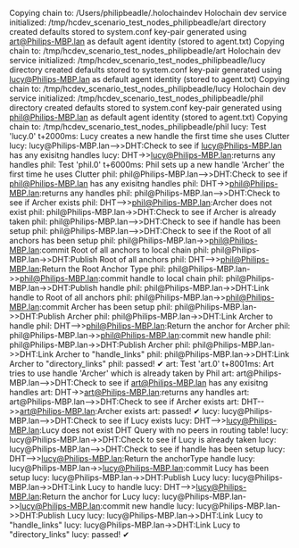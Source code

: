 Copying chain to: /Users/philipbeadle/.holochaindev
Holochain dev service initialized:
    /tmp/hcdev_scenario_test_nodes_philipbeadle/art directory created
    defaults stored to system.conf
    key-pair generated
    using art@Philips-MBP.lan as default agent identity (stored to agent.txt)
Copying chain to: /tmp/hcdev_scenario_test_nodes_philipbeadle/art
Holochain dev service initialized:
    /tmp/hcdev_scenario_test_nodes_philipbeadle/lucy directory created
    defaults stored to system.conf
    key-pair generated
    using lucy@Philips-MBP.lan as default agent identity (stored to agent.txt)
Copying chain to: /tmp/hcdev_scenario_test_nodes_philipbeadle/lucy
Holochain dev service initialized:
    /tmp/hcdev_scenario_test_nodes_philipbeadle/phil directory created
    defaults stored to system.conf
    key-pair generated
    using phil@Philips-MBP.lan as default agent identity (stored to agent.txt)
Copying chain to: /tmp/hcdev_scenario_test_nodes_philipbeadle/phil
lucy: Test 'lucy.0' t+2000ms: Lucy creates a new handle the first time she uses Clutter
lucy: <mermaid>lucy@Philips-MBP.lan-->>DHT:Check to see if lucy@Philips-MBP.lan has any exisitng handles</mermaid>
lucy: <mermaid>DHT->>lucy@Philips-MBP.lan:returns any handles</mermaid>
phil: Test 'phil.0' t+6000ms: Phil sets up a new handle 'Archer' the first time he uses Clutter
phil: <mermaid>phil@Philips-MBP.lan-->>DHT:Check to see if phil@Philips-MBP.lan has any exisitng handles</mermaid>
phil: <mermaid>DHT->>phil@Philips-MBP.lan:returns any handles</mermaid>
phil: <mermaid>phil@Philips-MBP.lan-->>DHT:Check to see if Archer exists</mermaid>
phil: <mermaid>DHT-->>phil@Philips-MBP.lan:Archer does not exist</mermaid>
phil: <mermaid>phil@Philips-MBP.lan->>DHT:Check to see if Archer is already taken</mermaid>
phil: <mermaid>phil@Philips-MBP.lan-->>DHT:Check to see if handle has been setup</mermaid>
phil: <mermaid>phil@Philips-MBP.lan-->>DHT:Check to see if the Root of all anchors has been setup</mermaid>
phil: <mermaid>phil@Philips-MBP.lan->>phil@Philips-MBP.lan:commit Root of all anchors to local chain</mermaid>
phil: <mermaid>phil@Philips-MBP.lan->>DHT:Publish Root of all anchors</mermaid>
phil: <mermaid>DHT-->>phil@Philips-MBP.lan:Return the Root Anchor Type</mermaid>
phil: <mermaid>phil@Philips-MBP.lan->>phil@Philips-MBP.lan:commit handle to local chain</mermaid>
phil: <mermaid>phil@Philips-MBP.lan->>DHT:Publish handle</mermaid>
phil: <mermaid>phil@Philips-MBP.lan->>DHT:Link handle to Root of all anchors</mermaid>
phil: <mermaid>phil@Philips-MBP.lan->>phil@Philips-MBP.lan:commit Archer has been setup</mermaid>
phil: <mermaid>phil@Philips-MBP.lan->>DHT:Publish Archer</mermaid>
phil: <mermaid>phil@Philips-MBP.lan->>DHT:Link Archer to handle</mermaid>
phil: <mermaid>DHT-->>phil@Philips-MBP.lan:Return the anchor for Archer</mermaid>
phil: <mermaid>phil@Philips-MBP.lan->>phil@Philips-MBP.lan:commit new handle</mermaid>
phil: <mermaid>phil@Philips-MBP.lan->>DHT:Publish Archer</mermaid>
phil: <mermaid>phil@Philips-MBP.lan->>DHT:Link Archer to "handle_links"</mermaid>
phil: <mermaid>phil@Philips-MBP.lan->>DHT:Link Archer to "directory_links"</mermaid>
phil: passed! ✔
art: Test 'art.0' t+8001ms: Art tries to use handle 'Archer' which is already taken by Phil
art: <mermaid>art@Philips-MBP.lan-->>DHT:Check to see if art@Philips-MBP.lan has any exisitng handles</mermaid>
art: <mermaid>DHT->>art@Philips-MBP.lan:returns any handles</mermaid>
art: <mermaid>art@Philips-MBP.lan-->>DHT:Check to see if Archer exists</mermaid>
art: <mermaid>DHT-->>art@Philips-MBP.lan:Archer exists</mermaid>
art: passed! ✔
lucy: <mermaid>lucy@Philips-MBP.lan-->>DHT:Check to see if Lucy exists</mermaid>
lucy: <mermaid>DHT-->>lucy@Philips-MBP.lan:Lucy does not exist</mermaid>
DHT Query with no peers in routing table!
lucy: <mermaid>lucy@Philips-MBP.lan->>DHT:Check to see if Lucy is already taken</mermaid>
lucy: <mermaid>lucy@Philips-MBP.lan-->>DHT:Check to see if handle has been setup</mermaid>
lucy: <mermaid>DHT-->>lucy@Philips-MBP.lan:Return the anchorType handle</mermaid>
lucy: <mermaid>lucy@Philips-MBP.lan->>lucy@Philips-MBP.lan:commit Lucy has been setup</mermaid>
lucy: <mermaid>lucy@Philips-MBP.lan->>DHT:Publish Lucy</mermaid>
lucy: <mermaid>lucy@Philips-MBP.lan->>DHT:Link Lucy to handle</mermaid>
lucy: <mermaid>DHT-->>lucy@Philips-MBP.lan:Return the anchor for Lucy</mermaid>
lucy: <mermaid>lucy@Philips-MBP.lan->>lucy@Philips-MBP.lan:commit new handle</mermaid>
lucy: <mermaid>lucy@Philips-MBP.lan->>DHT:Publish Lucy</mermaid>
lucy: <mermaid>lucy@Philips-MBP.lan->>DHT:Link Lucy to "handle_links"</mermaid>
lucy: <mermaid>lucy@Philips-MBP.lan->>DHT:Link Lucy to "directory_links"</mermaid>
lucy: passed! ✔
